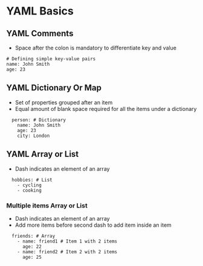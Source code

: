 # YAML Basics

## YAML Comments
* Space after the colon is mandatory to differentiate key and value
```
# Defining simple key-value pairs
name: John Smith
age: 23
```

## YAML  Dictionary Or Map
* Set of properties grouped after an item
* Equal amount of blank space required for all the items under a dictionary
```
  person: # Dictionary 
    name: John Smith
    age: 23
    city: London

```

## YAML  Array or List
* Dash indicates an element of an array
```
  hobbies: # List  
    - cycling
    - cooking
```

### Multiple items Array or List
* Dash indicates an element of an array
* Add more items before second dash to add item inside an item
```
  friends: # Array
    - name: friend1 # Item 1 with 2 items
      age: 22
    - name: friend2 # Item 2 with 2 items
      age: 25    
```
